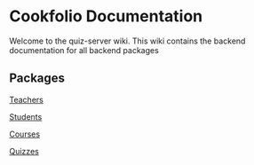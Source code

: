 # Cookfolio Documentation

Welcome to the quiz-server wiki. This wiki contains the backend documentation for all backend packages

## Packages

[Teachers](app/packages/teachers/wiki.md)

[Students](app/packages/students/wiki.md)

[Courses](app/packages/courses/wiki.md)

[Quizzes](app/packages/quizzes/wiki.md)
